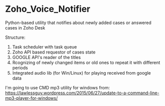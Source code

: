 # Zoho_Voice_Notifier
Python-based utility that notifies about newly added cases or answered cases in Zoho Desk

Structure:

1) Task scheduler with task queue
2) Zoho API based requestor of cases state
3) GOOGLE API's reader of the titles
4) Rcognizing of newly changed items or old ones to repeat it with different periods
5) Integrated audio lib (for Win/Linux) for playing received from google data

I'm going to use CMD mp3 utility for windows from: https://lawlessguy.wordpress.com/2015/06/27/update-to-a-command-line-mp3-player-for-windows/